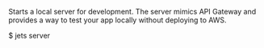 Starts a local server for development.  The server mimics API Gateway and provides a way to test your app locally without deploying to AWS.

$ jets server
